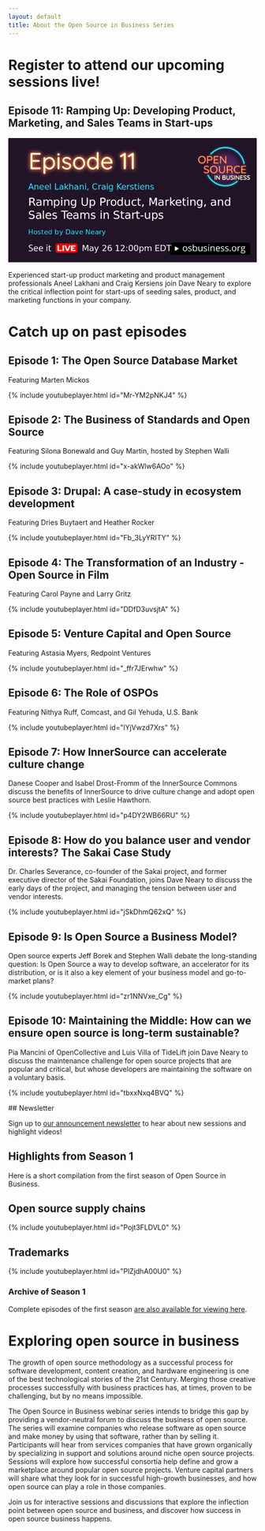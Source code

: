 ```yaml
---
layout: default
title: About the Open Source in Business Series
---
```


<div class="grid">

<div class="col-8_md-12" markdown=1>

# Register to attend our upcoming sessions live! 

## Episode 11: Ramping Up: Developing Product, Marketing, and Sales Teams in Start-ups

<a href="https://www.crowdcast.io/e/ramping-up">
<img src="/assets/images/season2/ramping-up-product-teams-tile.png" alt="Ramping up product and sales teams May 26th, 12pm EDT"></a>

Experienced start-up product marketing and product management professionals Aneel Lakhani and Craig Kersiens
join Dave Neary to explore the critical inflection point for start-ups of seeding sales, product, and marketing
functions in your company.


# Catch up on past episodes

## Episode 1: The Open Source Database Market

Featuring Marten Mickos

{% include youtubeplayer.html id="Mr-YM2pNKJ4" %}

## Episode 2: The Business of Standards and Open Source

Featuring Silona Bonewald and Guy Martin, hosted by Stephen Walli

{% include youtubeplayer.html id="x-akWlw6AOo" %}

## Episode 3: Drupal: A case-study in ecosystem development

Featuring Dries Buytaert and Heather Rocker

{% include youtubeplayer.html id="Fb_3LyYRITY" %}

## Episode 4: The Transformation of an Industry - Open Source in Film

Featuring Carol Payne and Larry Gritz

{% include youtubeplayer.html id="DDfD3uvsjtA" %}

## Episode 5: Venture Capital and Open Source

Featuring Astasia Myers, Redpoint Ventures

{% include youtubeplayer.html id="_ffr7JErwhw" %}

## Episode 6: The Role of OSPOs

Featuring Nithya Ruff, Comcast, and Gil Yehuda, U.S. Bank

{% include youtubeplayer.html id="lYjVwzd7Xrs" %}

## Episode 7: How InnerSource can accelerate culture change

Danese Cooper and Isabel Drost-Fromm of the InnerSource Commons discuss the benefits of
InnerSource to drive culture change and adopt open source best practices with Leslie Hawthorn.

{% include youtubeplayer.html id="p4DY2WB66RU" %}

## Episode 8: How do you balance user and vendor interests? The Sakai Case Study

Dr. Charles Severance, co-founder of the Sakai project, and former executive director of the
Sakai Foundation, joins Dave Neary to discuss the early days of the project, and managing the
tension between user and vendor interests.

{% include youtubeplayer.html id="jSkDhmQ62xQ" %}

## Episode 9: Is Open Source a Business Model?

Open source experts Jeff Borek and Stephen Walli debate the long-standing question: Is 
Open Source a way to develop software, an accelerator for its distribution, or is it also
a key element of your business model and go-to-market plans?

{% include youtubeplayer.html id="zr1NNVxe_Cg" %}

## Episode 10: Maintaining the Middle: How can we ensure open source is long-term sustainable?

Pia Mancini of OpenCollective and Luis Villa of TideLift join Dave Neary to discuss the 
maintenance challenge for open source projects that are popular and critical, but whose
developers are maintaining the software on a voluntary basis.

{% include youtubeplayer.html id="tbxxNxq4BVQ" %}

</div>


<div class="col-4_md-12" markdown=1>
## Newsletter

Sign up to [our announcement newsletter](https://lists.osbusiness.org/admin/lists/announce.osbusiness.org/) to hear about new sessions and highlight videos!

## Highlights from Season 1

Here is a short compilation from the first season of Open Source in Business.

## Open source supply chains
{% include youtubeplayer.html id="Pojt3FLDVL0" %}

## Trademarks
{% include youtubeplayer.html id="PlZjdhA00U0" %}


### Archive of Season 1

Complete episodes of the first season [are also available for viewing here](/season1.html).


</div>

</div>

<!--- TODO: Add YouTube links and figure out the best way to format this as a list --->

# Exploring open source in business

The growth of open source methodology as a successful process for software development, content creation, and hardware engineering is one of the best technological stories of the 21st Century. Merging those creative processes successfully with business practices has, at times, proven to be challenging, but by no means impossible.

The Open Source in Business webinar series intends to bridge this gap by providing a vendor-neutral forum to discuss the business of open source. The series will examine companies who release software as open source and make money by using that software, rather than by selling it. Participants will hear from services companies that have grown organically by specializing in support and solutions around niche open source projects. Sessions will explore how successful consortia help define and grow a marketplace around popular open source projects. Venture capital partners will share what they look for in successful high-growth businesses, and how open source can play a role in those companies.

Join us for interactive sessions and discussions that explore the inflection point between open source and business, and discover how success in open source business happens.
